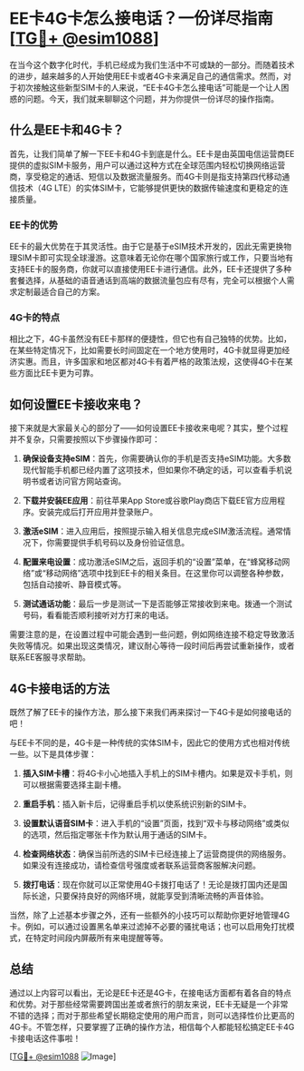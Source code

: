 # EE卡4G卡怎么接电话？一份详尽指南[[TG💪+ @esim1088](https://t.me/s/esim1088)]

在当今这个数字化时代，手机已经成为我们生活中不可或缺的一部分。而随着技术的进步，越来越多的人开始使用EE卡或者4G卡来满足自己的通信需求。然而，对于初次接触这些新型SIM卡的人来说，“EE卡4G卡怎么接电话”可能是一个让人困惑的问题。今天，我们就来聊聊这个问题，并为你提供一份详尽的操作指南。

## 什么是EE卡和4G卡？

首先，让我们简单了解一下EE卡和4G卡到底是什么。EE卡是由英国电信运营商EE提供的虚拟SIM卡服务，用户可以通过这种方式在全球范围内轻松切换网络运营商，享受稳定的通话、短信以及数据流量服务。而4G卡则是指支持第四代移动通信技术（4G LTE）的实体SIM卡，它能够提供更快的数据传输速度和更稳定的连接质量。

### EE卡的优势

EE卡的最大优势在于其灵活性。由于它是基于eSIM技术开发的，因此无需更换物理SIM卡即可实现全球漫游。这意味着无论你在哪个国家旅行或工作，只要当地有支持EE卡的服务商，你就可以直接使用EE卡进行通信。此外，EE卡还提供了多种套餐选择，从基础的语音通话到高端的数据流量包应有尽有，完全可以根据个人需求定制最适合自己的方案。

### 4G卡的特点

相比之下，4G卡虽然没有EE卡那样的便捷性，但它也有自己独特的优势。比如，在某些特定情况下，比如需要长时间固定在一个地方使用时，4G卡就显得更加经济实惠。而且，许多国家和地区都对4G卡有着严格的政策法规，这使得4G卡在某些方面比EE卡更为可靠。

## 如何设置EE卡接收来电？

接下来就是大家最关心的部分了——如何设置EE卡接收来电呢？其实，整个过程并不复杂，只需要按照以下步骤操作即可：

1. **确保设备支持eSIM**：首先，你需要确认你的手机是否支持eSIM功能。大多数现代智能手机都已经内置了这项技术，但如果你不确定的话，可以查看手机说明书或者访问官方网站查询。
   
2. **下载并安装EE应用**：前往苹果App Store或谷歌Play商店下载EE官方应用程序。安装完成后打开应用并登录账户。

3. **激活eSIM**：进入应用后，按照提示输入相关信息完成eSIM激活流程。通常情况下，你需要提供手机号码以及身份验证信息。

4. **配置来电设置**：成功激活eSIM之后，返回手机的“设置”菜单，在“蜂窝移动网络”或“移动网络”选项中找到EE卡的相关条目。在这里你可以调整各种参数，包括自动接听、静音模式等。

5. **测试通话功能**：最后一步是测试一下是否能够正常接收到来电。拨通一个测试号码，看看能否顺利接听对方打来的电话。

需要注意的是，在设置过程中可能会遇到一些问题，例如网络连接不稳定导致激活失败等情况。如果出现这类情况，建议耐心等待一段时间后再尝试重新操作，或者联系EE客服寻求帮助。

## 4G卡接电话的方法

既然了解了EE卡的操作方法，那么接下来我们再来探讨一下4G卡是如何接电话的吧！

与EE卡不同的是，4G卡是一种传统的实体SIM卡，因此它的使用方式也相对传统一些。以下是具体步骤：

1. **插入SIM卡槽**：将4G卡小心地插入手机上的SIM卡槽内。如果是双卡手机，则可以根据需要选择主副卡槽。

2. **重启手机**：插入新卡后，记得重启手机以使系统识别新的SIM卡。

3. **设置默认语音SIM卡**：进入手机的“设置”页面，找到“双卡与移动网络”或类似的选项，然后指定哪张卡作为默认用于通话的SIM卡。

4. **检查网络状态**：确保当前所选的SIM卡已经连接上了运营商提供的网络服务。如果没有连接成功，请检查信号强度或者联系运营商客服解决问题。

5. **拨打电话**：现在你就可以正常使用4G卡拨打电话了！无论是拨打国内还是国际长途，只要保持良好的网络环境，就能享受到清晰流畅的声音体验。

当然，除了上述基本步骤之外，还有一些额外的小技巧可以帮助你更好地管理4G卡。例如，可以通过设置黑名单来过滤掉不必要的骚扰电话；也可以启用免打扰模式，在特定时间段内屏蔽所有来电提醒等等。

## 总结

通过以上内容可以看出，无论是EE卡还是4G卡，在接电话方面都有着各自的特点和优势。对于那些经常需要跨国出差或者旅行的朋友来说，EE卡无疑是一个非常不错的选择；而对于那些希望长期稳定使用的用户而言，则可以选择性价比更高的4G卡。不管怎样，只要掌握了正确的操作方法，相信每个人都能轻松搞定EE卡4G卡接电话这件事啦！

[[TG💪+ @esim1088](https://t.me/s/esim1088) ![Image](https://i.postimg.cc/4NQfJmqS/Snipaste-2025-05-13-00-14-12.png)]